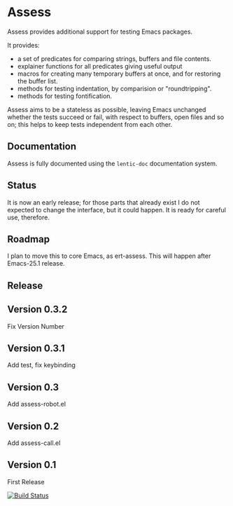 Assess
========

Assess provides additional support for testing Emacs packages.

It provides:
  - a set of predicates for comparing strings, buffers and file contents.
  - explainer functions for all predicates giving useful output
  - macros for creating many temporary buffers at once, and for restoring the
    buffer list.
  - methods for testing indentation, by comparision or "roundtripping".
  - methods for testing fontification.

Assess aims to be a stateless as possible, leaving Emacs unchanged whether
the tests succeed or fail, with respect to buffers, open files and so on; this
helps to keep tests independent from each other.

Documentation
-------------

Assess is fully documented using the `lentic-doc` documentation system.


Status
------

It is now an early release; for those parts that already exist I do not expected
to change the interface, but it could happen. It is ready for careful use,
therefore.

Roadmap
-------

I plan to move this to core Emacs, as ert-assess. This will happen after
Emacs-25.1 release.

Release
-------

## Version 0.3.2

Fix Version Number

## Version 0.3.1

Add test, fix keybinding

## Version 0.3

Add assess-robot.el

## Version 0.2

Add assess-call.el

## Version 0.1

First Release

[![Build Status](https://travis-ci.org/phillord/assess.svg)](https://travis-ci.org/phillord/assess)
